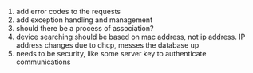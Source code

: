 1. add error codes to the requests
2. add exception handling and management
3. should there be a process of association?
4. device searching should be based on mac address, not ip address. IP address changes due to dhcp, messes the database up
5. needs to be security, like some server key to authenticate communications